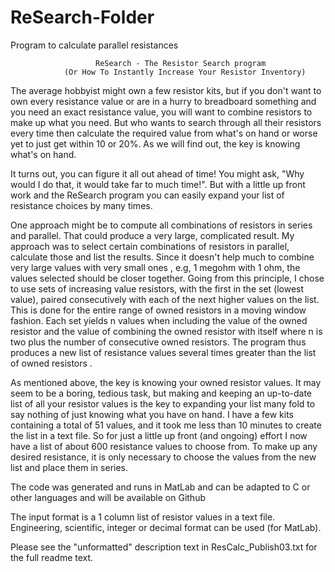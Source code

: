 # ReSearch-Folder
Program to calculate parallel resistances

                       ReSearch - The Resistor Search program 
                (Or How To Instantly Increase Your Resistor Inventory)


The average hobbyist might own a few resistor kits, but if you don't want to own every resistance value or are in a hurry to breadboard something and you need an exact resistance value, you will want to combine resistors to make up what you need.  But who wants to search through all their resistors every time then calculate the required value from what's on hand or worse yet to just get within 10 or 20%.  As we will find out, the key is knowing what's on hand.  

It turns out, you can figure it all out ahead of time!  You might ask, "Why would I do that, it would take far to much time!". But with a little up front work and the ReSearch program you can easily expand your list of resistance choices by many times.

One approach might be to compute all combinations of resistors in series and parallel.  That could produce a very large, complicated result.  My approach was to select certain combinations of resistors in parallel, calculate those and list the results.  Since it doesn't help much to combine very large values with very small ones , e.g, 1 megohm with 1 ohm, the values selected should be closer together.  Going from this principle, I chose to use sets of increasing value resistors, with the first in the set (lowest value), paired consecutively with each of the next higher values on the list.  This is done for the entire range of owned resistors in a moving window fashion.  Each set yields n values when including the value of the owned resistor and the value of combining the owned resistor with itself where n is two plus the number of consecutive owned resistors.  The program thus produces a new list of resistance values several times greater than the list of owned resistors .

As mentioned above, the key is knowing your owned resistor values.  It may seem to be a boring, tedious task, but making and keeping an up-to-date list of all your resistor values is the key to expanding your list many fold to say nothing of just knowing what you have on hand.  I have a few kits containing a total of 51 values, and it took me less than 10 minutes to create the list in a text file. So for just a little up front (and ongoing) effort I now have a list of about 600 resistance values to choose from. To make up any desired resistance, it is only necessary to choose the values from the new list and place them in series.

The code was generated and runs in MatLab and can be adapted to C or other languages and will be available on Github

The input format is a 1 column list of resistor values in a text file.  Engineering, scientific, integer or decimal format can be used (for MatLab).


Please see the "unformatted" description text in ResCalc_Publish03.txt for the full readme text.

